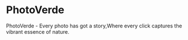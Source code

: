 # PhotoVerde
PhotoVerde - Every photo has got a story,Where every click captures the vibrant essence of nature.
